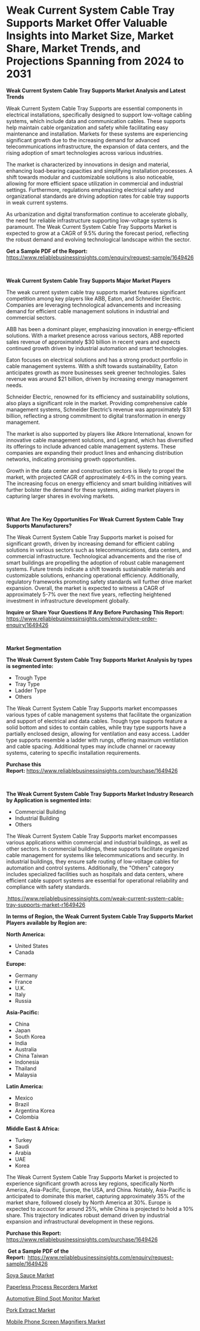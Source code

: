 <p><h1>Weak Current System Cable Tray Supports Market Offer Valuable Insights into Market Size, Market Share, Market Trends, and Projections Spanning from 2024 to 2031</h1></p><p><strong>Weak Current System Cable Tray Supports Market Analysis and Latest Trends</strong></p>
<p><p>Weak Current System Cable Tray Supports are essential components in electrical installations, specifically designed to support low-voltage cabling systems, which include data and communication cables. These supports help maintain cable organization and safety while facilitating easy maintenance and installation. Markets for these systems are experiencing significant growth due to the increasing demand for advanced telecommunications infrastructure, the expansion of data centers, and the rising adoption of smart technologies across various industries.</p><p>The market is characterized by innovations in design and material, enhancing load-bearing capacities and simplifying installation processes. A shift towards modular and customizable solutions is also noticeable, allowing for more efficient space utilization in commercial and industrial settings. Furthermore, regulations emphasizing electrical safety and organizational standards are driving adoption rates for cable tray supports in weak current systems.</p><p>As urbanization and digital transformation continue to accelerate globally, the need for reliable infrastructure supporting low-voltage systems is paramount. The Weak Current System Cable Tray Supports Market is expected to grow at a CAGR of 9.5% during the forecast period, reflecting the robust demand and evolving technological landscape within the sector.</p></p>
<p><strong>Get a Sample PDF of the Report:&nbsp;</strong> <a href="https://www.reliablebusinessinsights.com/enquiry/request-sample/1649426?utm_campaign=48&utm_medium=2&utm_source=Github&utm_content=ia&utm_term=19102024&utm_id=weak-current-system-cable-tray-supports">https://www.reliablebusinessinsights.com/enquiry/request-sample/1649426</a></p>
<p>&nbsp;</p>
<p><strong>Weak Current System Cable Tray Supports Major Market Players</strong></p>
<p><p>The weak current system cable tray supports market features significant competition among key players like ABB, Eaton, and Schneider Electric. Companies are leveraging technological advancements and increasing demand for efficient cable management solutions in industrial and commercial sectors.</p><p>ABB has been a dominant player, emphasizing innovation in energy-efficient solutions. With a market presence across various sectors, ABB reported sales revenue of approximately $30 billion in recent years and expects continued growth driven by industrial automation and smart technologies.</p><p>Eaton focuses on electrical solutions and has a strong product portfolio in cable management systems. With a shift towards sustainability, Eaton anticipates growth as more businesses seek greener technologies. Sales revenue was around $21 billion, driven by increasing energy management needs.</p><p>Schneider Electric, renowned for its efficiency and sustainability solutions, also plays a significant role in the market. Providing comprehensive cable management systems, Schneider Electric’s revenue was approximately $31 billion, reflecting a strong commitment to digital transformation in energy management.</p><p>The market is also supported by players like Atkore International, known for innovative cable management solutions, and Legrand, which has diversified its offerings to include advanced cable management systems. These companies are expanding their product lines and enhancing distribution networks, indicating promising growth opportunities.</p><p>Growth in the data center and construction sectors is likely to propel the market, with projected CAGR of approximately 4-6% in the coming years. The increasing focus on energy efficiency and smart building initiatives will further bolster the demand for these systems, aiding market players in capturing larger shares in evolving markets.</p></p>
<p>&nbsp;</p>
<p><strong>What Are The Key Opportunities For Weak Current System Cable Tray Supports Manufacturers?</strong></p>
<p><p>The Weak Current System Cable Tray Supports market is poised for significant growth, driven by increasing demand for efficient cabling solutions in various sectors such as telecommunications, data centers, and commercial infrastructure. Technological advancements and the rise of smart buildings are propelling the adoption of robust cable management systems. Future trends indicate a shift towards sustainable materials and customizable solutions, enhancing operational efficiency. Additionally, regulatory frameworks promoting safety standards will further drive market expansion. Overall, the market is expected to witness a CAGR of approximately 5-7% over the next five years, reflecting heightened investment in infrastructure development globally.</p></p>
<p><strong>Inquire or Share Your Questions If Any Before Purchasing This Report:</strong> <a href="https://www.reliablebusinessinsights.com/enquiry/pre-order-enquiry/1649426?utm_campaign=48&utm_medium=2&utm_source=Github&utm_content=ia&utm_term=19102024&utm_id=weak-current-system-cable-tray-supports">https://www.reliablebusinessinsights.com/enquiry/pre-order-enquiry/1649426</a></p>
<p>&nbsp;</p>
<p><strong>Market Segmentation</strong></p>
<p><strong>The Weak Current System Cable Tray Supports Market Analysis by types is segmented into:</strong></p>
<p><ul><li>Trough Type</li><li>Tray Type</li><li>Ladder Type</li><li>Others</li></ul></p>
<p><p>The Weak Current System Cable Tray Supports market encompasses various types of cable management systems that facilitate the organization and support of electrical and data cables. Trough type supports feature a solid bottom and sides to contain cables, while tray type supports have a partially enclosed design, allowing for ventilation and easy access. Ladder type supports resemble a ladder with rungs, offering maximum ventilation and cable spacing. Additional types may include channel or raceway systems, catering to specific installation requirements.</p></p>
<p><strong>Purchase this Report:&nbsp;</strong><a href="https://www.reliablebusinessinsights.com/purchase/1649426?utm_campaign=48&utm_medium=2&utm_source=Github&utm_content=ia&utm_term=19102024&utm_id=weak-current-system-cable-tray-supports">https://www.reliablebusinessinsights.com/purchase/1649426</a></p>
<p>&nbsp;</p>
<p><strong>The Weak Current System Cable Tray Supports Market Industry Research by Application is segmented into:</strong></p>
<p><ul><li>Commercial Building</li><li>Industrial Building</li><li>Others</li></ul></p>
<p><p>The Weak Current System Cable Tray Supports market encompasses various applications within commercial and industrial buildings, as well as other sectors. In commercial buildings, these supports facilitate organized cable management for systems like telecommunications and security. In industrial buildings, they ensure safe routing of low-voltage cables for automation and control systems. Additionally, the "Others" category includes specialized facilities such as hospitals and data centers, where efficient cable support systems are essential for operational reliability and compliance with safety standards.</p></p>
<p><a href="https://www.reliablebusinessinsights.com/weak-current-system-cable-tray-supports-market-r1649426?utm_campaign=48&utm_medium=2&utm_source=Github&utm_content=ia&utm_term=19102024&utm_id=weak-current-system-cable-tray-supports">&nbsp;https://www.reliablebusinessinsights.com/weak-current-system-cable-tray-supports-market-r1649426</a></p>
<p><strong>In terms of Region, the Weak Current System Cable Tray Supports Market Players available by Region are:</strong></p>
<p>
    <p> <strong> North America: </strong>
        <ul>
            <li>United States</li>
            <li>Canada</li>
        </ul>
        </p> 
    <p> <strong> Europe: </strong>
        <ul>
            <li>Germany</li>
            <li>France</li>
            <li>U.K.</li>
            <li>Italy</li>
            <li>Russia</li>
        </ul>
        </p> 
    <p> <strong> Asia-Pacific: </strong>
        <ul>
            <li>China</li>
            <li>Japan</li>
            <li>South Korea</li>
            <li>India</li>
            <li>Australia</li>
            <li>China Taiwan</li>
            <li>Indonesia</li>
            <li>Thailand</li>
            <li>Malaysia</li>
        </ul>
        </p> 
    <p> <strong> Latin America: </strong>
        <ul>
            <li>Mexico</li>
            <li>Brazil</li>
            <li>Argentina Korea</li>
            <li>Colombia</li>
        </ul>
        </p> 
    <p> <strong> Middle East & Africa: </strong>
        <ul>
            <li>Turkey</li>
            <li>Saudi</li>
            <li>Arabia</li>
            <li>UAE</li>
            <li>Korea</li>
        </ul>
    </p>
    </p>
<p><p>The Weak Current System Cable Tray Supports Market is projected to experience significant growth across key regions, specifically North America, Asia-Pacific, Europe, the USA, and China. Notably, Asia-Pacific is anticipated to dominate this market, capturing approximately 35% of the market share, followed closely by North America at 30%. Europe is expected to account for around 25%, while China is projected to hold a 10% share. This trajectory indicates robust demand driven by industrial expansion and infrastructural development in these regions.</p></p>
<p><strong>Purchase this Report: </strong><a href="https://www.reliablebusinessinsights.com/purchase/1649426?utm_campaign=48&utm_medium=2&utm_source=Github&utm_content=ia&utm_term=19102024&utm_id=weak-current-system-cable-tray-supports">https://www.reliablebusinessinsights.com/purchase/1649426</a></p>
<p>&nbsp;<strong>Get a Sample PDF of the Report:&nbsp;&nbsp;</strong><a href="https://www.reliablebusinessinsights.com/enquiry/request-sample/1649426?utm_campaign=48&utm_medium=2&utm_source=Github&utm_content=ia&utm_term=19102024&utm_id=weak-current-system-cable-tray-supports">https://www.reliablebusinessinsights.com/enquiry/request-sample/1649426</a></p>
<p><strong></strong></p>
<p><p><a href="https://www.linkedin.com/pulse/market-insights-global-soya-sauce-forecast-innovation-trends-kwgac?utm_campaign=48&utm_medium=2&utm_source=Github&utm_content=ia&utm_term=19102024&utm_id=weak-current-system-cable-tray-supports">Soya Sauce Market</a></p><p><a href="https://github.com/Armeladukagjini693/Market-Research-Report-List-1/blob/main/paperless-process-recorders-market.md?utm_campaign=48&utm_medium=2&utm_source=Github&utm_content=ia&utm_term=19102024&utm_id=weak-current-system-cable-tray-supports">Paperless Process Recorders Market</a></p><p><a href="https://github.com/DorinaOsmani364/Market-Research-Report-List-1/blob/main/automotive-blind-spot-monitor-market.md?utm_campaign=48&utm_medium=2&utm_source=Github&utm_content=ia&utm_term=19102024&utm_id=weak-current-system-cable-tray-supports">Automotive Blind Spot Monitor Market</a></p><p><a href="https://www.linkedin.com/pulse/pork-extract-market-transformation-comparative-analysis-2024-2031-fox0e?utm_campaign=48&utm_medium=2&utm_source=Github&utm_content=ia&utm_term=19102024&utm_id=weak-current-system-cable-tray-supports">Pork Extract Market</a></p><p><a href="https://issuu.com/reportprime-2/docs/mobile-phone-screen-magnifiers-mark_f293d45d3f73e8?utm_campaign=48&utm_medium=2&utm_source=Github&utm_content=ia&utm_term=19102024&utm_id=weak-current-system-cable-tray-supports">Mobile Phone Screen Magnifiers Market</a></p></p>